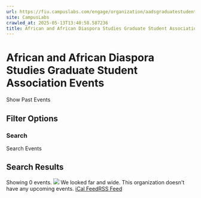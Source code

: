 ```yaml
---
url: https://fiu.campuslabs.com/engage/organization/aadsgraduatestudentassociation/events
site: CampusLabs
crawled_at: 2025-05-13T13:40:58.587236
title: African and African Diaspora Studies Graduate Student Association Events - Panther Connect
---
```


# African and African Diaspora Studies Graduate Student Association Events
Show Past Events
## Filter Options
### Search
Search Events
## Search Results
Showing 0 events.
![](https://static.campuslabsengage.com/discovery/images/events_1.svg)
We looked far and wide.
This organization doesn't have any upcoming events.
[iCal Feed](https://fiu.campuslabs.com/engage/organization/aadsgraduatestudentassociation/events.ics)[RSS Feed](https://fiu.campuslabs.com/engage/organization/aadsgraduatestudentassociation/events.rss)
